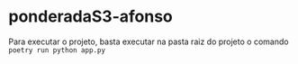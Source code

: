# ponderadaS3-afonso

Para executar o projeto, basta executar na pasta raiz do projeto o comando ```poetry run python app.py```